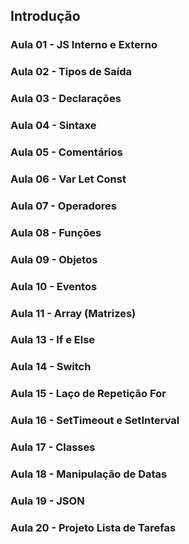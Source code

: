 
## Introdução
### Aula 01 - JS Interno e Externo
### Aula 02 - Tipos de Saída
### Aula 03 - Declarações
### Aula 04 - Sintaxe
### Aula 05 - Comentários
### Aula 06 - Var Let Const
### Aula 07 - Operadores
### Aula 08 - Funções
### Aula 09 - Objetos
### Aula 10 - Eventos
### Aula 11 - Array (Matrizes)
### Aula 13 - If e Else
### Aula 14 - Switch
### Aula 15 - Laço de Repetição For
### Aula 16 - SetTimeout e SetInterval
### Aula 17 - Classes
### Aula 18 - Manipulação de Datas
### Aula 19 - JSON
### Aula 20 - Projeto Lista de Tarefas
